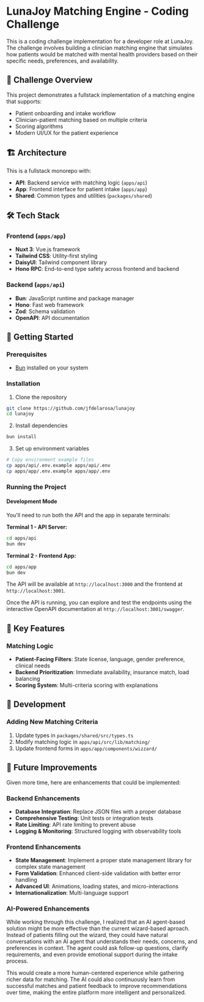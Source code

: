 # LunaJoy Matching Engine - Coding Challenge

This is a coding challenge implementation for a developer role at LunaJoy. The challenge involves building a clinician matching engine that simulates how patients would be matched with mental health providers based on their specific needs, preferences, and availability.

## 🎯 Challenge Overview

This project demonstrates a fullstack implementation of a matching engine that supports:
- Patient onboarding and intake workflow
- Clinician-patient matching based on multiple criteria
- Scoring algorithms
- Modern UI/UX for the patient experience

## 🏗️ Architecture

This is a fullstack monorepo with:
- **API**: Backend service with matching logic (`apps/api`)
- **App**: Frontend interface for patient intake (`apps/app`)
- **Shared**: Common types and utilities (`packages/shared`)

## 🛠️ Tech Stack

### Frontend (`apps/app`)
- **Nuxt 3**: Vue.js framework
- **Tailwind CSS**: Utility-first styling
- **DaisyUI**: Tailwind component library
- **Hono RPC**: End-to-end type safety across frontend and backend

### Backend (`apps/api`)
- **Bun**: JavaScript runtime and package manager
- **Hono**: Fast web framework
- **Zod**: Schema validation
- **OpenAPI**: API documentation


## 🚀 Getting Started

### Prerequisites

- [Bun](https://bun.sh) installed on your system

### Installation

1. Clone the repository
```bash
git clone https://github.com/jfdelarosa/lunajoy
cd lunajoy
```

2. Install dependencies
```bash
bun install
```

3. Set up environment variables
```bash
# Copy environment example files
cp apps/api/.env.example apps/api/.env
cp apps/app/.env.example apps/app/.env
```

### Running the Project

#### Development Mode

You'll need to run both the API and the app in separate terminals:

**Terminal 1 - API Server:**
```bash
cd apps/api
bun dev
```

**Terminal 2 - Frontend App:**
```bash
cd apps/app
bun dev
```

The API will be available at `http://localhost:3000` and the frontend at `http://localhost:3001`.

Once the API is running, you can explore and test the endpoints using the interactive OpenAPI documentation at `http://localhost:3001/swagger`.


## 🎯 Key Features

### Matching Logic
- **Patient-Facing Filters**: State license, language, gender preference, clinical needs
- **Backend Prioritization**: Immediate availability, insurance match, load balancing
- **Scoring System**: Multi-criteria scoring with explanations

## 🧪 Development

### Adding New Matching Criteria
1. Update types in `packages/shared/src/types.ts`
2. Modify matching logic in `apps/api/src/lib/matching/`
3. Update frontend forms in `apps/app/components/wizzard/`

## 🚀 Future Improvements

Given more time, here are enhancements that could be implemented:

### Backend Enhancements
- **Database Integration**: Replace JSON files with a proper database
- **Comprehensive Testing**: Unit tests or integration tests
- **Rate Limiting**: API rate limiting to prevent abuse
- **Logging & Monitoring**: Structured logging with observability tools

### Frontend Enhancements
- **State Management**: Implement a proper state management library for complex state management
- **Form Validation**: Enhanced client-side validation with better error handling
- **Advanced UI**: Animations, loading states, and micro-interactions
- **Internationalization**: Multi-language support

### AI-Powered Enhancements
While working through this challenge, I realized that an AI agent-based solution might be more effective than the current wizard-based aproach. Instead of patients filling out the wizard, they could have natural conversations with an AI agent that understands their needs, concerns, and preferences in context. The agent could ask follow-up questions, clarify requirements, and even provide emotional support during the intake process.

This would create a more human-centered experience while gathering richer data for matching. The AI could also continuously learn from successful matches and patient feedback to improve recommendations over time, making the entire platform more intelligent and personalized.